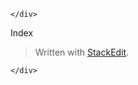 <!DOCTYPE html>  
<html>  
  
<head>  
  <meta charset="utf-8">  
  <meta name="viewport" content="width=device-width, initial-scale=1.0">  
  <title>Index</title>  
  <link rel="stylesheet" href="https://stackedit.io/style.css" />  
</head>  
  
<body class="stackedit">  
  <div class="stackedit__left">  
    <div class="stackedit__toc">  
  
    </div>  
  </div>  
  <div class="stackedit__right">  
    <div class="stackedit__html">  
      <p>Index</p>  
<blockquote>  
<p>Written with <a href="https://stackedit.io/">StackEdit</a>.</p>  
</blockquote>  
  
    </div>  
  </div>  
</body>  
  
</html>  
